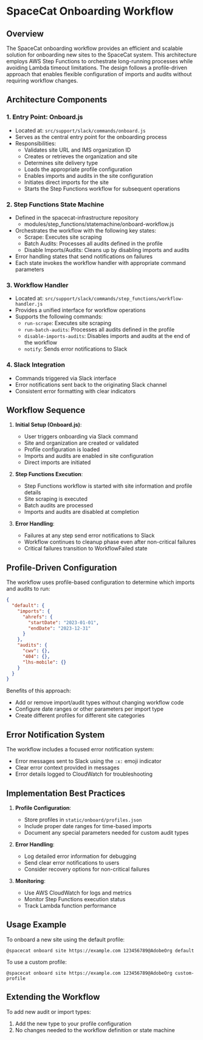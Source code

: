 # SpaceCat Onboarding Workflow

## Overview

The SpaceCat onboarding workflow provides an efficient and scalable solution for onboarding new sites to the SpaceCat system. This architecture employs AWS Step Functions to orchestrate long-running processes while avoiding Lambda timeout limitations. The design follows a profile-driven approach that enables flexible configuration of imports and audits without requiring workflow changes.

## Architecture Components

### 1. Entry Point: Onboard.js

- Located at: `src/support/slack/commands/onboard.js`
- Serves as the central entry point for the onboarding process
- Responsibilities:
  - Validates site URL and IMS organization ID
  - Creates or retrieves the organization and site
  - Determines site delivery type
  - Loads the appropriate profile configuration
  - Enables imports and audits in the site configuration
  - Initiates direct imports for the site
  - Starts the Step Functions workflow for subsequent operations

### 2. Step Functions State Machine

- Defined in the spacecat-infrastructure repository
  - modules/step_functions/statemachine/onboard-workflow.js
- Orchestrates the workflow with the following key states:
  - Scrape: Executes site scraping
  - Batch Audits: Processes all audits defined in the profile
  - Disable Imports/Audits: Cleans up by disabling imports and audits
- Error handling states that send notifications on failures
- Each state invokes the workflow handler with appropriate command parameters

### 3. Workflow Handler

- Located at: `src/support/slack/commands/step_functions/workflow-handler.js`
- Provides a unified interface for workflow operations
- Supports the following commands:
  - `run-scrape`: Executes site scraping
  - `run-batch-audits`: Processes all audits defined in the profile
  - `disable-imports-audits`: Disables imports and audits at the end of the workflow
  - `notify`: Sends error notifications to Slack

### 4. Slack Integration

- Commands triggered via Slack interface
- Error notifications sent back to the originating Slack channel
- Consistent error formatting with clear indicators

## Workflow Sequence

1. **Initial Setup (Onboard.js)**:
   - User triggers onboarding via Slack command
   - Site and organization are created or validated
   - Profile configuration is loaded
   - Imports and audits are enabled in site configuration
   - Direct imports are initiated

2. **Step Functions Execution**:
   - Step Functions workflow is started with site information and profile details
   - Site scraping is executed
   - Batch audits are processed
   - Imports and audits are disabled at completion

3. **Error Handling**:
   - Failures at any step send error notifications to Slack
   - Workflow continues to cleanup phase even after non-critical failures
   - Critical failures transition to WorkflowFailed state

## Profile-Driven Configuration

The workflow uses profile-based configuration to determine which imports and audits to run:

```json
{
  "default": {
    "imports": {
      "ahrefs": {
        "startDate": "2023-01-01",
        "endDate": "2023-12-31"
      }
    },
    "audits": {
      "cwv": {},
      "404": {},
      "lhs-mobile": {}
    }
  }
}
```

Benefits of this approach:
- Add or remove import/audit types without changing workflow code
- Configure date ranges or other parameters per import type
- Create different profiles for different site categories

## Error Notification System

The workflow includes a focused error notification system:
- Error messages sent to Slack using the `:x:` emoji indicator
- Clear error context provided in messages
- Error details logged to CloudWatch for troubleshooting

## Implementation Best Practices

1. **Profile Configuration**:
   - Store profiles in `static/onboard/profiles.json`
   - Include proper date ranges for time-based imports
   - Document any special parameters needed for custom audit types

2. **Error Handling**:
   - Log detailed error information for debugging
   - Send clear error notifications to users
   - Consider recovery options for non-critical failures

3. **Monitoring**:
   - Use AWS CloudWatch for logs and metrics
   - Monitor Step Functions execution status
   - Track Lambda function performance

## Usage Example

To onboard a new site using the default profile:

```
@spacecat onboard site https://example.com 123456789@AdobeOrg default
```

To use a custom profile:

```
@spacecat onboard site https://example.com 123456789@AdobeOrg custom-profile
```

## Extending the Workflow

To add new audit or import types:

1. Add the new type to your profile configuration
2. No changes needed to the workflow definition or state machine 